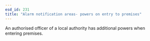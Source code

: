 ```yaml
---
esd_id: 231
title: "Alarm notification areas- powers on entry to premises"
---
```


An authorised officer of a local authority has additional powers when entering premises.

